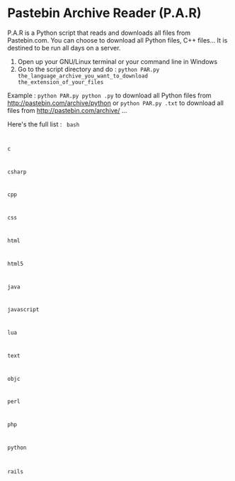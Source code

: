 Pastebin Archive Reader (P.A.R)
===

P.A.R is a Python script that reads and downloads all files from Pastebin.com. You can choose to download all Python files, C++ files... It is destined to be run all days on a server.

1) Open up your GNU/Linux terminal or your command line in Windows                                                           
2) Go to the script directory and do :
<code>python PAR.py the_language_archive_you_want_to_download the_extension_of_your_files</code>

Example : 
<code>python PAR.py python .py</code> to download all Python files from http://pastebin.com/archive/python 
or <code>python PAR.py  .txt</code> to download all files from http://pastebin.com/archive/ ...

Here's the full list :
<code>
bash

c

csharp

cpp

css

html

html5

java

javascript

lua

text

objc

perl

php

python

rails
</code>
